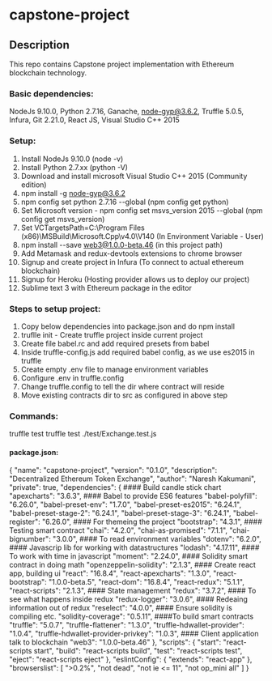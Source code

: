 # capstone-project

## Description
This repo contains Capstone project implementation with Ethereum blockchain technology.

### Basic dependencies:
NodeJs 9.10.0, Python 2.7.16, Ganache, node-gyp@3.6.2, Truffle 5.0.5, Infura, Git 2.21.0, React JS, Visual Studio C++ 2015

### Setup:
1. Install NodeJs 9.10.0 (node -v)
2. Install Python 2.7.xx (python -V)
3. Download and install microsoft Visual Studio C++ 2015 (Community edition)
4. npm install -g node-gyp@3.6.2
5. npm config set python 2.7.16 --global (npm config get python)
6. Set Microsoft version - npm config set msvs_version 2015 --global (npm config get msvs_version)
7. Set VCTargetsPath=C:\Program Files (x86)\MSBuild\Microsoft.Cpp\v4.0\V140 (In Environment Variable - User)
8. npm install --save web3@1.0.0-beta.46 (in this project path)
9.  Add Metamask and redux-devtools extensions to chrome browser
10. Signup and create project in Infura (To connect to actual ethereum blockchain)
11. Signup for Heroku (Hosting provider allows us to deploy our project)
12. Sublime text 3 with Ethereum package in the editor

### Steps to setup project:
1. Copy below dependencies into package.json and do npm install
2. truflle init - Create truffle project inside current project
3. Create file babel.rc and add required presets from babel
4. Inside truffle-config.js add required babel config, as we use es2015 in truffle
5. Create empty .env file to manage environment variables 
6. Configure .env in truffle.config
7. Change truffle.config to tell the dir where contract will reside
8. Move existing contracts dir to src as configured in above step

### Commands:
truffle test
truffle test ./test/Exchange.test.js

#### package.json:
{
  "name": "capstone-project",
  "version": "0.1.0",
  "description": "Decentralized Ethereum Token Exchange",
  "author": "Naresh Kakumani",
  "private": true,
  "dependencies": {
    #### Build candle stick chart
    "apexcharts": "3.6.3",
    #### Babel to provide ES6 features
    "babel-polyfill": "6.26.0",
    "babel-preset-env": "1.7.0",
    "babel-preset-es2015": "6.24.1",
    "babel-preset-stage-2": "6.24.1",
    "babel-preset-stage-3": "6.24.1",
    "babel-register": "6.26.0",
    #### For themeing the project
    "bootstrap": "4.3.1",
    #### Testing smart contract
    "chai": "4.2.0",
    "chai-as-promised": "7.1.1",
    "chai-bignumber": "3.0.0",
    #### To read environment variables
    "dotenv": "6.2.0",
    #### Javascrip lib for working with datastructures
    "lodash": "4.17.11",
    #### To work with time in javascript
    "moment": "2.24.0",
    #### Solidity smart contract in doing math
    "openzeppelin-solidity": "2.1.3",
    #### Create react app, building ui
    "react": "16.8.4",
    "react-apexcharts": "1.3.0",
    "react-bootstrap": "1.0.0-beta.5",
    "react-dom": "16.8.4",
    "react-redux": "5.1.1",
    "react-scripts": "2.1.3",
    #### State management
    "redux": "3.7.2",
    #### To see what happens inside redux
    "redux-logger": "3.0.6",
    #### Redeaing information out of redux
    "reselect": "4.0.0",
    #### Ensure solidity is compiling etc.
    "solidity-coverage": "0.5.11",
    ####To build smart contracts 
    "truffle": "5.0.7",
    "truffle-flattener": "1.3.0",
    "truffle-hdwallet-provider": "1.0.4",
    "truffle-hdwallet-provider-privkey": "1.0.3",
    #### Client application talk to blockchain
    "web3": "1.0.0-beta.46"
  },
  "scripts": {
    "start": "react-scripts start",
    "build": "react-scripts build",
    "test": "react-scripts test",
    "eject": "react-scripts eject"
  },
  "eslintConfig": {
    "extends": "react-app"
  },
  "browserslist": [
    ">0.2%",
    "not dead",
    "not ie <= 11",
    "not op_mini all"
  ]
}
